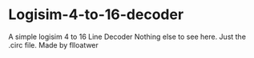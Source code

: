 # Logisim-4-to-16-decoder
A simple logisim 4 to 16 Line Decoder
Nothing else to see here. Just the .circ file.
Made by flloatwer
